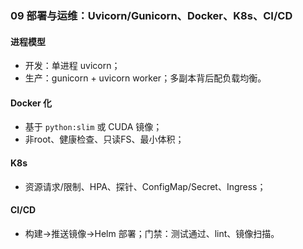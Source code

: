 ### 09 部署与运维：Uvicorn/Gunicorn、Docker、K8s、CI/CD

#### 进程模型
- 开发：单进程 uvicorn；
- 生产：gunicorn + uvicorn worker；多副本背后配负载均衡。

#### Docker 化
- 基于 `python:slim` 或 CUDA 镜像；
- 非root、健康检查、只读FS、最小体积；

#### K8s
- 资源请求/限制、HPA、探针、ConfigMap/Secret、Ingress；

#### CI/CD
- 构建→推送镜像→Helm 部署；门禁：测试通过、lint、镜像扫描。


